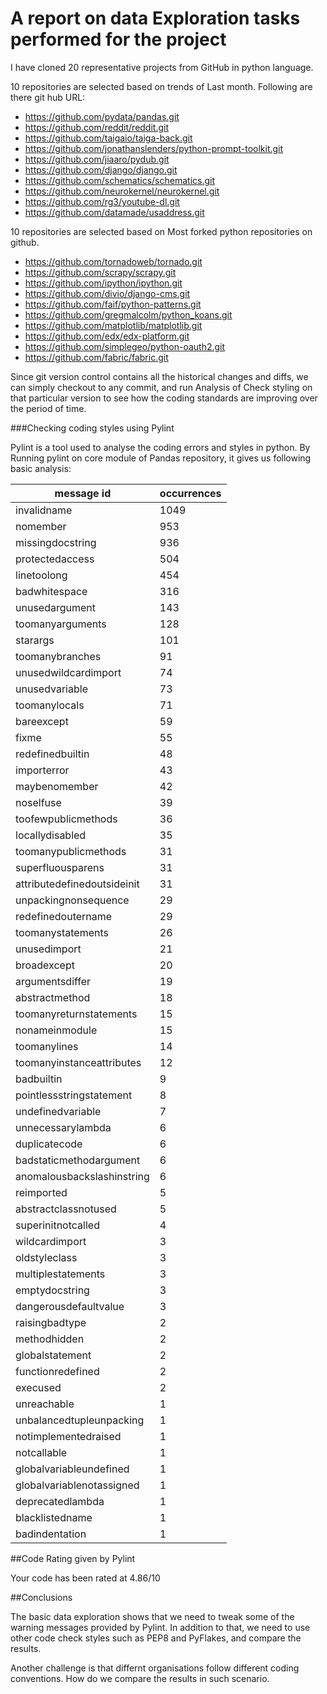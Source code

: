 A report on data Exploration tasks performed for the project
=============================================================

I have cloned 20 representative projects from GitHub in python language. 

10 repositories are selected based on trends of Last month. Following are there git hub URL:

- https://github.com/pydata/pandas.git
- https://github.com/reddit/reddit.git
- https://github.com/taigaio/taiga-back.git
- https://github.com/jonathanslenders/python-prompt-toolkit.git
- https://github.com/jiaaro/pydub.git
- https://github.com/django/django.git
- https://github.com/schematics/schematics.git
- https://github.com/neurokernel/neurokernel.git
- https://github.com/rg3/youtube-dl.git
- https://github.com/datamade/usaddress.git


10 repositories are selected based on Most forked python repositories on github.

- https://github.com/tornadoweb/tornado.git
- https://github.com/scrapy/scrapy.git
- https://github.com/ipython/ipython.git
- https://github.com/divio/django-cms.git
- https://github.com/faif/python-patterns.git
- https://github.com/gregmalcolm/python_koans.git
- https://github.com/matplotlib/matplotlib.git
- https://github.com/edx/edx-platform.git
- https://github.com/simplegeo/python-oauth2.git
- https://github.com/fabric/fabric.git

Since git version control contains all the historical changes and diffs, we can simply checkout to any commit, and run Analysis of Check styling on that particular version to see how the coding standards are improving over the period of time.

###Checking coding styles using Pylint

Pylint is a tool used to analyse the coding errors and styles in python. By Running pylint on core module of Pandas repository, it gives us following basic analysis:

|message id                     |occurrences |
|-------------------------------|------------|
|invalidname                    |1049        |
|nomember                       |953         |
|missingdocstring               |936         |
|protectedaccess                |504         |
|linetoolong                    |454         |
|badwhitespace                  |316         |
|unusedargument                 |143         |
|toomanyarguments               |128         |
|starargs                       |101         |
|toomanybranches                |91          |
|unusedwildcardimport           |74          |
|unusedvariable                 |73          |
|toomanylocals                  |71          |
|bareexcept                     |59          |
|fixme                          |55          |
|redefinedbuiltin               |48          |
|importerror                    |43          |
|maybenomember                  |42          |
|noselfuse                      |39          |
|toofewpublicmethods            |36          |
|locallydisabled                |35          |
|toomanypublicmethods           |31          |
|superfluousparens              |31          |
|attributedefinedoutsideinit    |31          |
|unpackingnonsequence           |29          |
|redefinedoutername             |29          |
|toomanystatements              |26          |
|unusedimport                   |21          |
|broadexcept                    |20          |
|argumentsdiffer                |19          |
|abstractmethod                 |18          |
|toomanyreturnstatements        |15          |
|nonameinmodule                 |15          |
|toomanylines                   |14          |
|toomanyinstanceattributes      |12          |
|badbuiltin                     |9           |
|pointlessstringstatement       |8           |
|undefinedvariable              |7           |
|unnecessarylambda              |6           |
|duplicatecode                  |6           |
|badstaticmethodargument        |6           |
|anomalousbackslashinstring     |6           |
|reimported                     |5           |
|abstractclassnotused           |5           |
|superinitnotcalled             |4           |
|wildcardimport                 |3           |
|oldstyleclass                  |3           |
|multiplestatements             |3           |
|emptydocstring                 |3           |
|dangerousdefaultvalue          |3           |
|raisingbadtype                 |2           |
|methodhidden                   |2           |
|globalstatement                |2           |
|functionredefined              |2           |
|execused                       |2           |
|unreachable                    |1           |
|unbalancedtupleunpacking       |1           |
|notimplementedraised           |1           |
|notcallable                    |1           |
|globalvariableundefined        |1           |
|globalvariablenotassigned      |1           |
|deprecatedlambda               |1           |
|blacklistedname                |1           |
|badindentation                 |1           |

##Code Rating given by Pylint

Your code has been rated at 4.86/10

##Conclusions

The basic data exploration shows that we need to tweak some of the warning messages provided by Pylint. In addition to that, we need to use other code check styles such as PEP8 and PyFlakes, and compare the results. 

Another challenge is that differnt organisations follow different coding conventions. How do we compare the results in such scenario.  

